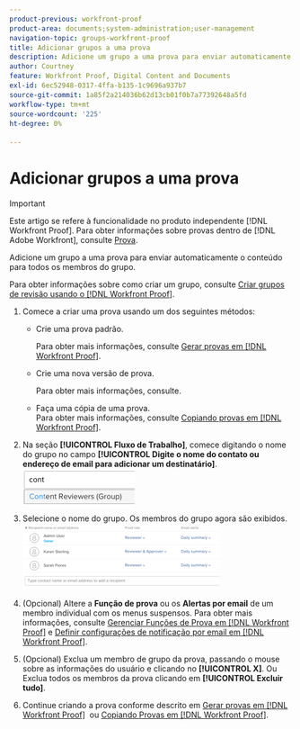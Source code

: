 ```yaml
---
product-previous: workfront-proof
product-area: documents;system-administration;user-management
navigation-topic: groups-workfront-proof
title: Adicionar grupos a uma prova
description: Adicione um grupo a uma prova para enviar automaticamente o conteúdo para todos os membros do grupo.
author: Courtney
feature: Workfront Proof, Digital Content and Documents
exl-id: 6ec52948-0317-4ffa-b135-1c9696a937b7
source-git-commit: 1a85f2a214036b62d13cb01f0b7a77392648a5fd
workflow-type: tm+mt
source-wordcount: '225'
ht-degree: 0%

---
```


# Adicionar grupos a uma prova

>[!IMPORTANT]
>
>Este artigo se refere à funcionalidade no produto independente [!DNL Workfront Proof]. Para obter informações sobre provas dentro de [!DNL Adobe Workfront], consulte [Prova](../../../review-and-approve-work/proofing/proofing.md).

Adicione um grupo a uma prova para enviar automaticamente o conteúdo para todos os membros do grupo.

Para obter informações sobre como criar um grupo, consulte [Criar grupos de revisão usando o [!DNL Workfront Proof]](../../../workfront-proof/wp-mnguserscontacts/groups/create-proofing-groups.md).

1. Comece a criar uma prova usando um dos seguintes métodos:

   * Crie uma prova padrão.

     Para obter mais informações, consulte [Gerar provas em [!DNL Workfront Proof]](../../../workfront-proof/wp-work-proofsfiles/create-proofs-and-files/generate-proofs.md).

   * Crie uma nova versão de prova.

     Para obter mais informações, consulte.
   * Faça uma cópia de uma prova.<br>Para obter mais informações, consulte <a href="../../../workfront-proof/wp-work-proofsfiles/create-proofs-and-files/copy-proofs.md" class="MCXref xref">Copiando provas em [!DNL Workfront Proof]</a>.

1. Na seção **[!UICONTROL Fluxo de Trabalho]**, comece digitando o nome do grupo no campo **[!UICONTROL Digite o nome do contato ou endereço de email para adicionar um destinatário]**.<br><img src="assets/typegroupname.png" alt="Screenshot_2018-04-06_15-05-20.png">
1. Selecione o nome do grupo.
Os membros do grupo agora são exibidos.<br><img src="assets/membersofthegroupdisplay-350x117.png" alt="Screenshot_2018-04-06_15-07-06.png" style="width: 350;height: 117;">
1. (Opcional) Altere a **Função de prova** ou os **Alertas por email** de um membro individual com os menus suspensos.
Para obter mais informações, consulte <a href="../../../workfront-proof/wp-work-proofsfiles/share-proofs-and-files/manage-proof-roles.md" class="MCXref xref">Gerenciar Funções de Prova em [!DNL Workfront Proof]</a> e <a href="../../../workfront-proof/wp-emailsntfctns/email-alerts/config-email-notification-settings-wp.md" class="MCXref xref">Definir configurações de notificação por email em [!DNL Workfront Proof]</a>.
1. (Opcional) Exclua um membro de grupo da prova, passando o mouse sobre as informações do usuário e clicando no **[!UICONTROL X]**.
Ou
Exclua todos os membros da prova clicando em **[!UICONTROL Excluir tudo]**.
1. Continue criando a prova conforme descrito em <a href="../../../workfront-proof/wp-work-proofsfiles/create-proofs-and-files/generate-proofs.md" class="MCXref xref">Gerar provas em [!DNL Workfront Proof]</a>  ou <a href="../../../workfront-proof/wp-work-proofsfiles/create-proofs-and-files/copy-proofs.md" class="MCXref xref">Copiando Provas em [!DNL Workfront Proof]</a>. 
